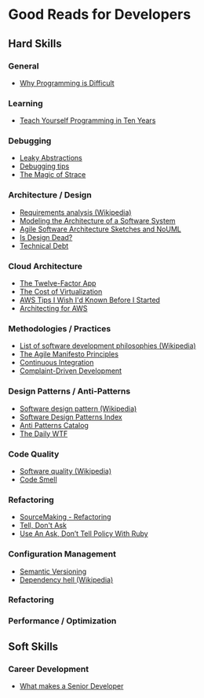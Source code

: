 Good Reads for Developers
=========================

Hard Skills
-----------

### General

 * [Why Programming is Difficult](http://joearms.github.io/2014/02/07/why-programming-is-difficult.html)
 
### Learning

 * [Teach Yourself Programming in Ten Years](http://norvig.com/21-days.html)

### Debugging

 * [Leaky Abstractions](http://www.joelonsoftware.com/articles/LeakyAbstractions.html)
 * [Debugging tips](http://www.yoda.arachsys.com/csharp/debugging.html)
 * [The Magic of Strace](http://chadfowler.com/blog/2014/01/26/the-magic-of-strace)
 
### Architecture / Design

 * [Requirements analysis (Wikipedia)](http://en.wikipedia.org/wiki/Requirements_analysis)
 * [Modeling the Architecture of a Software System](http://msdn.microsoft.com/en-us/library/dd490886.aspx)
 * [Agile Software Architecture Sketches and NoUML](http://www.infoq.com/articles/agile-software-architecture-sketches-NoUML)
 * [Is Design Dead?](http://martinfowler.com/articles/designDead.html)
 * [Technical Debt](http://martinfowler.com/bliki/TechnicalDebt.html)
 
### Cloud Architecture

 * [The Twelve-Factor App](http://12factor.net)
 * [The Cost of Virtualization](http://queue.acm.org/detail.cfm?id=1348591)
 * [AWS Tips I Wish I'd Known Before I Started](http://wblinks.com/notes/aws-tips-i-wish-id-known-before-i-started/)
 * [Architecting for AWS](http://www.slideshare.net/AmazonWebServices/architecting-for-aws)

### Methodologies / Practices

 * [List of software development philosophies (Wikipedia)](http://en.wikipedia.org/wiki/List_of_software_development_philosophies)
 * [The Agile Manifesto Principles](https://www.scrumalliance.org/community/articles/2013/november/the-agile-manifesto-principles-what-do-they-mean)
 * [Continuous Integration](http://martinfowler.com/articles/continuousIntegration.html)
 * [Complaint-Driven Development](http://www.codinghorror.com/blog/2014/02/complaint-driven-development.html)

### Design Patterns / Anti-Patterns

 * [Software design pattern (Wikipedia)](http://en.wikipedia.org/wiki/Software_design_pattern)
 * [Software Design Patterns Index](http://c2.com/cgi/wiki?SoftwareDesignPatternsIndex)
 * [Anti Patterns Catalog](http://c2.com/cgi/wiki?AntiPatternsCatalog)
 * [The Daily WTF](http://thedailywtf.com)
 
### Code Quality

 * [Software quality (Wikipedia)](http://en.wikipedia.org/wiki/Software_quality)
 * [Code Smell](http://c2.com/cgi/wiki?CodeSmell)

### Refactoring

 * [SourceMaking - Refactoring](http://sourcemaking.com/refactoring)
 * [Tell, Don't Ask](http://pragprog.com/articles/tell-dont-ask)
 * [Use An Ask, Don’t Tell Policy With Ruby](http://patshaughnessy.net/2014/2/10/use-an-ask-dont-tell-policy-with-ruby)

### Configuration Management

 * [Semantic Versioning](http://semver.org/)
 * [Dependency hell (Wikipedia)](http://en.wikipedia.org/wiki/Dependency_hell)

### Refactoring

### Performance / Optimization

Soft Skills
-----------

### Career Development

 * [What makes a Senior Developer](http://www.sowrey.org/2010/02/what-makes-a-senior-developer/)
